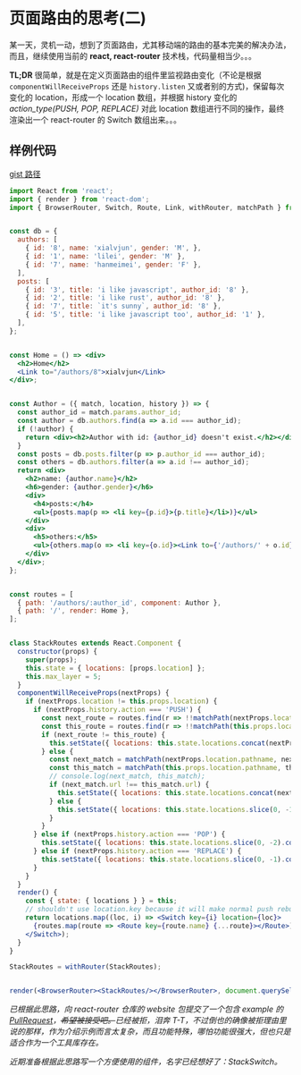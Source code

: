 # 页面路由的思考(二)

某一天，灵机一动，想到了页面路由，尤其移动端的路由的基本完美的解决办法，而且，继续使用当前的 **react, react-router** 技术栈，代码量相当少。。。

**TL;DR** 很简单，就是在定义页面路由的组件里监视路由变化（不论是根据 `componentWillReceiveProps` 还是 `history.listen` 又或者别的方式)，保留每次变化的 location，形成一个 location 数组，并根据 history 变化的 *action_type(PUSH, POP, REPLACE)* 对此 location 数组进行不同的操作，最终渲染出一个 react-router 的 Switch 数组出来。。。

## 样例代码

[gist 路径](https://gist.github.com/xialvjun/161d907d583688b17308fec28743b137)

```jsx
import React from 'react';
import { render } from 'react-dom';
import { BrowserRouter, Switch, Route, Link, withRouter, matchPath } from 'react-router-dom';


const db = {
  authors: [
    { id: '8', name: 'xialvjun', gender: 'M', },
    { id: '1', name: 'lilei', gender: 'M' },
    { id: '7', name: 'hanmeimei', gender: 'F' },
  ],
  posts: [
    { id: '3', title: 'i like javascript', author_id: '8' },
    { id: '2', title: 'i like rust', author_id: '8' },
    { id: '7', title: `it's sunny`, author_id: '8' },
    { id: '5', title: 'i like javascript too', author_id: '1' },
  ],
};


const Home = () => <div>
  <h2>Home</h2>
  <Link to="/authors/8">xialvjun</Link>
</div>;


const Author = ({ match, location, history }) => {
  const author_id = match.params.author_id;
  const author = db.authors.find(a => a.id === author_id);
  if (!author) {
    return <div><h2>Author with id: {author_id} doesn't exist.</h2></div>;
  }
  const posts = db.posts.filter(p => p.author_id === author_id);
  const others = db.authors.filter(a => a.id !== author_id);
  return <div>
    <h2>name: {author.name}</h2>
    <h6>gender: {author.gender}</h6>
    <div>
      <h4>posts:</h4>
      <ul>{posts.map(p => <li key={p.id}>{p.title}</li>)}</ul>
    </div>
    <div>
      <h5>others:</h5>
      <ul>{others.map(o => <li key={o.id}><Link to={'/authors/' + o.id}>{o.name}</Link></li>)}</ul>
    </div>
  </div>;
};


const routes = [
  { path: '/authors/:author_id', component: Author },
  { path: '/', render: Home },
];


class StackRoutes extends React.Component {
  constructor(props) {
    super(props);
    this.state = { locations: [props.location] };
    this.max_layer = 5;
  }
  componentWillReceiveProps(nextProps) {
    if (nextProps.location != this.props.location) {
      if (nextProps.history.action === 'PUSH') {
        const next_route = routes.find(r => !!matchPath(nextProps.location.pathname, r));
        const this_route = routes.find(r => !!matchPath(this.props.location.pathname, r));
        if (next_route != this_route) {
          this.setState({ locations: this.state.locations.concat(nextProps.location).slice(-this.max_layer) });
        } else {
          const next_match = matchPath(nextProps.location.pathname, next_route);
          const this_match = matchPath(this.props.location.pathname, this_route);
          // console.log(next_match, this_match);
          if (next_match.url !== this_match.url) {
            this.setState({ locations: this.state.locations.concat(nextProps.location).slice(-this.max_layer) });
          } else {
            this.setState({ locations: this.state.locations.slice(0, -1).concat(nextProps.location).slice(-this.max_layer) });
          }
        }
      } else if (nextProps.history.action === 'POP') {
        this.setState({ locations: this.state.locations.slice(0, -2).concat(nextProps.location).slice(-this.max_layer) });
      } else if (nextProps.history.action === 'REPLACE') {
        this.setState({ locations: this.state.locations.slice(0, -1).concat(nextProps.location).slice(-this.max_layer) });
      }
    }
  }
  render() {
    const { state: { locations } } = this;
    // shouldn't use location.key because it will make normal push rebuild almost whole page
    return locations.map((loc, i) => <Switch key={i} location={loc}>
      {routes.map(route => <Route key={route.name} {...route}></Route>)}
    </Switch>);
  }
}

StackRoutes = withRouter(StackRoutes);


render(<BrowserRouter><StackRoutes/></BrowserRouter>, document.querySelector('#root'));
```

*已根据此思路，向 react-router 仓库的 website 包提交了一个包含 example 的 [PullRequest](https://github.com/ReactTraining/react-router/pull/5835)，~~希望被接受吧。~~已经被拒，泪奔 T-T，不过倒也的确像被拒理由里说的那样，作为介绍示例而言太复杂，而且功能特殊，哪怕功能很强大，但也只是适合作为一个工具库存在。*

*近期准备根据此思路写一个方便使用的组件，名字已经想好了：StackSwitch。*
